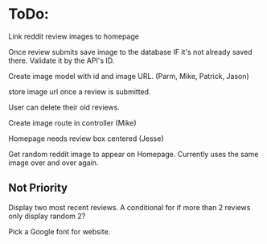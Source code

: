 # ToDo:

Link reddit review images to homepage

Once review submits save image to the database IF it's not already saved there. Validate it by the API's ID.

Create image model with id and image URL. (Parm, Mike, Patrick, Jason)

store image url once a review is submitted. 

User can delete their old reviews.

Create image route in controller (Mike)

Homepage needs review box centered (Jesse)

Get random reddit image to appear on Homepage. Currently uses the same image over and over again. 

## Not Priority

Display two most recent reviews. A conditional for if more than 2 reviews only display random 2?

Pick a Google font for website.